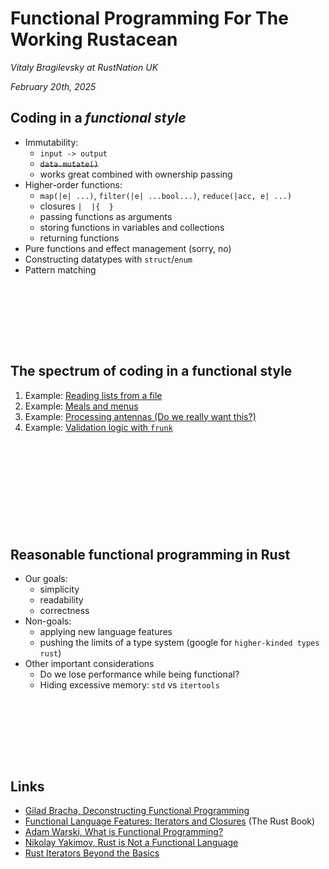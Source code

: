 # Functional Programming For The Working Rustacean

*Vitaly Bragilevsky at RustNation UK*

_February 20th, 2025_

## Coding in a _functional style_

* Immutability: 
  * `input -> output`
  * ~~`data.mutate()`~~
  * works great combined with ownership passing
* Higher-order functions:
  * `map(|e| ...)`, `filter(|e| ...bool...)`, `reduce(|acc, e| ...)`
  * closures `|  |{  }`
  * passing functions as arguments
  * storing functions in variables and collections
  * returning functions
* Pure functions and effect management (sorry, no)
* Constructing datatypes with `struct`/`enum`
* Pattern matching

```








```

## The spectrum of coding in a functional style

1. Example: [Reading lists from a file](examples/reading_lists.rs)
2. Example: [Meals and menus](examples/meals_and_menus.rs)
3. Example: [Processing antennas (Do we really want this?)](examples/processing_antennas.rs)
4. Example: [Validation logic with `frunk`](examples/validate.rs)

```











```

## Reasonable functional programming in Rust

* Our goals:
  * simplicity
  * readability
  * correctness
* Non-goals:
  * applying new language features
  * pushing the limits of a type system (google for `higher-kinded types rust`)
* Other important considerations
  * Do we lose performance while being functional?
  * Hiding excessive memory: `std` vs `itertools`


```








```

## Links

* [Gilad Bracha, Deconstructing Functional Programming](https://www.infoq.com/presentations/functional-pros-cons/)
* [Functional Language Features: Iterators and Closures](https://doc.rust-lang.org/book/ch13-00-functional-features.html#functional-language-features-iterators-and-closures) (The Rust Book)
* [Adam Warski, What is Functional Programming?](https://softwaremill.com/what-is-functional-programming/)
* [Nikolay Yakimov, Rust is Not a Functional Language](https://serokell.io/blog/rust-is-not-a-functional-language)
* [Rust Iterators Beyond the Basics](https://blog.jetbrains.com/rust/2024/03/12/rust-iterators-beyond-the-basics-part-i-building-blocks/)